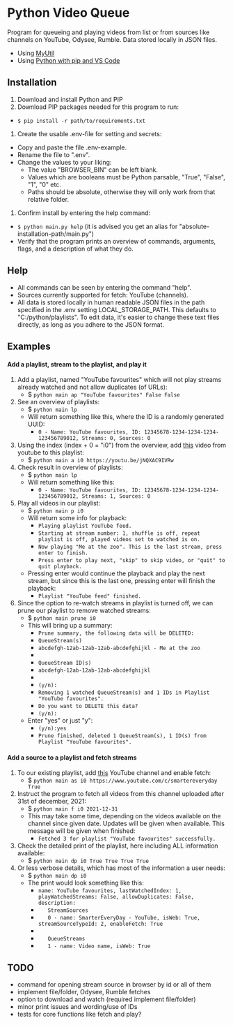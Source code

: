 # Python Video Queue

Program for queueing and playing videos from list or from sources like channels on YouTube, Odysee, Rumble. Data stored locally in JSON files.

- Using [MyUtil](https://github.com/grdall/python-packages)
- Using [Python with pip and VS Code](https://github.com/grdall/shared-documentation/blob/main/python-pip-vscode.md)
     
## Installation

1. Download and install Python and PIP
1. Download PIP packages needed for this program to run:
  - ```$ pip install -r path/to/requirements.txt```
1. Create the usable .env-file for setting and secrets:
  - Copy and paste the file .env-example.
  - Rename the file to ".env".
  - Change the values to your liking:
      - The value "BROWSER_BIN" can be left blank. 
      - Values which are booleans must be Python parsable, "True", "False", "1", "0" etc.
      - Paths should be absolute, otherwise they will only work from that relative folder.
1. Confirm install by entering the help command:
  - ```$ python main.py help``` (it is advised you get an alias for "absolute-installation-path/main.py")
  - Verify that the program prints an overview of commands, arguments, flags, and a description of what they do.

## Help

- All commands can be seen by entering the command "help".
- Sources currently supported for fetch: YouTube (channels).
- All data is stored locally in human readable JSON files in the path specified in the .env setting LOCAL_STORAGE_PATH. This defaults to "C:/python/playlists". To edit data, it's easier to change these text files directly, as long as you adhere to the JSON format.

## Examples

#### Add a playlist, stream to the playlist, and play it

1. Add a playlist, named "YouTube favourites" which will not play streams already watched and not allow duplicates (of URLs):
    - $ `python main ap "YouTube favourites" False False`
1. See an overview of playlists:
    - $ `python main lp`
    - Will return something like this, where the ID is a randomly generated UUID:
      - `0 - Name: YouTube favourites, ID: 12345678-1234-1234-1234-123456789012, Streams: 0, Sources: 0`
1. Using the index (index + 0 = "i0") from the overview, add [this](https://youtu.be/jNQXAC9IVRw) video from youtube to this playlist:
    - $ `python main a i0 https://youtu.be/jNQXAC9IVRw`
1. Check result in overview of playlists:
    - $ `python main lp`
    - Will return something like this:
      - `0 - Name: YouTube favourites, ID: 12345678-1234-1234-1234-123456789012, Streams: 1, Sources: 0`
1. Play all videos in our playlist:
    - $ `python main p i0`
    - Will return some info for playback:
      - `Playing playlist YouTube feed.`
      - `Starting at stream number: 1, shuffle is off, repeat playlist is off, played videos set to watched is on.`
      - `Now playing "Me at the zoo". This is the last stream, press enter to finish.`
      - `Press enter to play next, "skip" to skip video, or "quit" to quit playback.`
    - Pressing enter would continue the playback and play the next stream, but since this is the last one, pressing enter will finish the playback:
      - `Playlist "YouTube feed" finished.` 
1. Since the option to re-watch streams in playlist is turned off, we can prune our playlist to remove watched streams:
    - $ `python main prune i0`
    - This will bring up a summary:
      - `Prune summary, the following data will be DELETED:`
      - `QueueStream(s)`
      - `abcdefgh-12ab-12ab-12ab-abcdefghijkl - Me at the zoo`
      - ` `
      - `QueueStream ID(s)`
      - `abcdefgh-12ab-12ab-12ab-abcdefghijkl`
      - ` `
      - `(y/n):`
      - `Removing 1 watched QueueStream(s) and 1 IDs in Playlist "YouTube favourites".`
      - `Do you want to DELETE this data?`
      - `(y/n):`
    - Enter "yes" or just "y":
      - `(y/n):yes`
      - `Prune finished, deleted 1 QueueStream(s), 1 ID(s) from Playlist "YouTube favourites".`

#### Add a source to a playlist and fetch streams

1. To our existing playlist, add [this](https://www.youtube.com/c/smartereveryday) YouTube channel and enable fetch:
    - $ `python main as i0 https://www.youtube.com/c/smartereveryday True`
1. Instruct the program to fetch all videos from this channel uploaded after 31st of december, 2021:
    - $ `python main f i0 2021-12-31`
    - This may take some time, depending on the videos available on the channel since given date. Updates will be given when available. This message will be given when finished:
      - `Fetched 3 for playlist "YouTube favourites" successfully.`
1. Check the detailed print of the playlist, here including ALL information available:
    - $ `python main dp i0 True True True True`
1. Or less verbose details, which has most of the information a user needs:
    - $ `python main dp i0`
    - The print would look something like this:
      - `name: YouTube favourites, lastWatchedIndex: 1, playWatchedStreams: False, allowDuplicates: False, description: `
      - `   StreamSources`
      - `   0 - name: SmarterEveryDay - YouTube, isWeb: True, streamSourceTypeId: 2, enableFetch: True`
      - `   `
      - `   QueueStreams`
      - `   1 - name: Video name, isWeb: True`

## TODO

- command for opening stream source in browser by id or all of them
- implement file/folder, Odysee, Rumble fetches
- option to download and watch (required implement file/folder)
- minor print issues and wording/use of IDs
- tests for core functions like fetch and play?